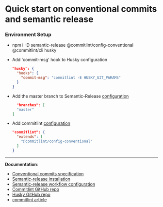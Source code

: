 # Quick start on conventional commits and semantic release

### Environment Setup

- npm i -D semantic-release @commitlint/config-conventional @commitlint/cli husky
- Add 'commit-msg' hook to Husky configuration

  ```json
  "husky": {
    "hooks": {
      "commit-msg": "commitlint -E HUSKY_GIT_PARAMS"
    }  
  }
  ```

- Add the master branch to Semantic-Release [configuration](https://semantic-release.gitbook.io/semantic-release/usage/workflow-configuration)

  ```json
    "branches": [
    "master"
  ]
  ```

- Add commitlint [configuration](https://github.com/conventional-changelog/commitlint#config)
  
  ```json
  "commitlint": {
    "extends": [
      "@commitlint/config-conventional"
    ]
  }
  ```

---

__Documentation__:

- [Conventional commits specification](https://www.conventionalcommits.org/en/)
- [Semantic-release installation](https://semantic-release.gitbook.io/semantic-release/usage/installation)
- [Semantic-release workflow configuration](https://semantic-release.gitbook.io/semantic-release/usage/workflow-configuration)
- [Commitlint GitHub repo](https://github.com/conventional-changelog/commitlint)
- [Husky GitHub repo](https://github.com/typicode/husky)
- [commitlint article](https://www.vojtechruzicka.com/commitlint/)